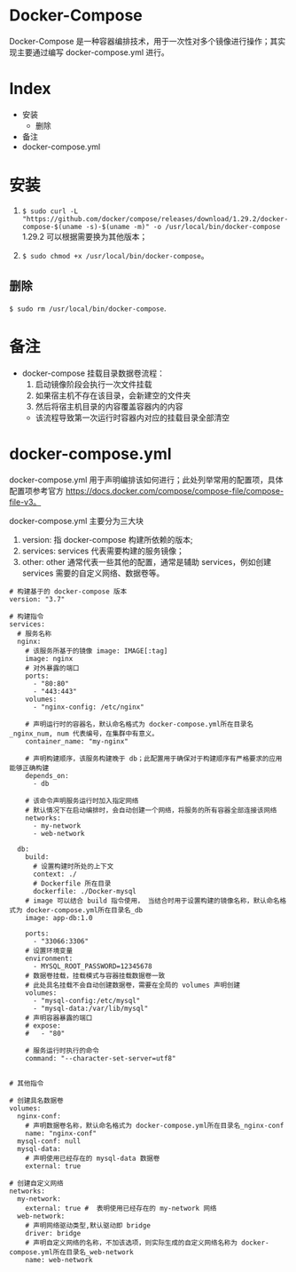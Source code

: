 # Docker-Compose

Docker-Compose 是一种容器编排技术，用于一次性对多个镜像进行操作；其实现主要通过编写 docker-compose.yml 进行。

# Index

- 安装
  - 删除
- 备注
- docker-compose.yml

# 安装

1. `$ sudo curl -L "https://github.com/docker/compose/releases/download/1.29.2/docker-compose-$(uname -s)-$(uname -m)" -o /usr/local/bin/docker-compose` 1.29.2 可以根据需要换为其他版本；

2. `$ sudo chmod +x /usr/local/bin/docker-compose`。

## 删除

`$ sudo rm /usr/local/bin/docker-compose`.

# 备注

- docker-compose 挂载目录数据卷流程：
  1. 启动镜像阶段会执行一次文件挂载
  2. 如果宿主机不存在该目录，会新建空的文件夹
  3. 然后将宿主机目录的内容覆盖容器内的内容
  - 该流程导致第一次运行时容器内对应的挂载目录全部清空

# docker-compose.yml

docker-compose.yml 用于声明编排该如何进行；此处列举常用的配置项，具体配置项参考官方 https://docs.docker.com/compose/compose-file/compose-file-v3。

docker-compose.yml 主要分为三大块

1. version: 指 docker-compose 构建所依赖的版本;
2. services: services 代表需要构建的服务镜像；
3. other: other 通常代表一些其他的配置，通常是辅助 services，例如创建 services 需要的自定义网络、数据卷等。

```
# 构建基于的 docker-compose 版本
version: "3.7"

# 构建指令
services:
  # 服务名称
  nginx:
    # 该服务所基于的镜像 image: IMAGE[:tag]
    image: nginx
    # 对外暴露的端口
    ports:
      - "80:80"
      - "443:443"
    volumes:
      - "nginx-config: /etc/nginx"

    # 声明运行时的容器名，默认命名格式为 docker-compose.yml所在目录名_nginx_num, num 代表编号，在集群中有意义。
    container_name: "my-nginx"

    # 声明构建顺序，该服务构建晚于 db；此配置用于确保对于构建顺序有严格要求的应用能够正确构建
    depends_on:
      - db

    # 该命令声明服务运行时加入指定网络
    # 默认情况下在启动编排时，会自动创建一个网络，将服务的所有容器全部连接该网络
    networks:
      - my-network
      - web-network

  db:
    build:
      # 设置构建时所处的上下文
      context: ./
      # Dockerfile 所在目录
      dockerfile: ./Docker-mysql
    # image 可以结合 build 指令使用， 当结合时用于设置构建的镜像名称，默认命名格式为 docker-compose.yml所在目录名_db
    image: app-db:1.0

    ports:
      - "33066:3306"
    # 设置环境变量
    environment:
      - MYSQL_ROOT_PASSWORD=12345678
    # 数据卷挂载，挂载模式与容器挂载数据卷一致
    # 此处具名挂载不会自动创建数据卷，需要在全局的 volumes 声明创建
    volumes:
      - "mysql-config:/etc/mysql"
      - "mysql-data:/var/lib/mysql"
    # 声明容器暴露的端口
    # expose:
    #   - "80"

    # 服务运行时执行的命令
    command: "--character-set-server=utf8"


# 其他指令

# 创建具名数据卷
volumes:
  nginx-conf:
    # 声明数据卷名称，默认命名格式为 docker-compose.yml所在目录名_nginx-conf
    name: "nginx-conf"
  mysql-conf: null
  mysql-data:
    # 声明使用已经存在的 mysql-data 数据卷
    external: true

# 创建自定义网络
networks:
  my-network:
    external: true #  表明使用已经存在的 my-network 网络
  web-network:
    # 声明网络驱动类型,默认驱动即 bridge
    driver: bridge
    # 声明自定义网络的名称，不加该选项，则实际生成的自定义网络名称为 docker-compose.yml所在目录名_web-network
    name: web-network
```